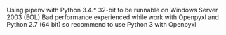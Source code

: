 Using pipenv with Python 3.4.* 32-bit to be runnable on Windows Server 2003 (EOL)
Bad performance experienced while work with Openpyxl and Python 2.7 (64 bit) so recommend to use Python 3 with Openpyxl
